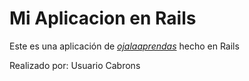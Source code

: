 # Mi Aplicacion en Rails

Este es una aplicación de [*ojalaaprendas*](https://www.oja.la) hecho en Rails

Realizado por: Usuario Cabrons
